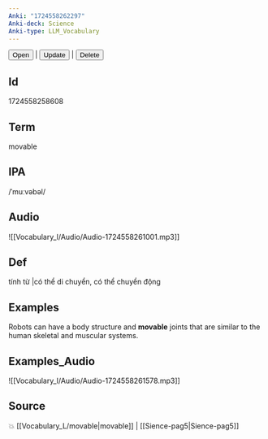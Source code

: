 ```yaml
---
Anki: "1724558262297"
Anki-deck: Science
Anki-type: LLM_Vocabulary
---
```

<button class="anki-btn-open">Open</button> | <button class="anki-btn-update">Update</button> | <button class="anki-btn-delete">Delete</button>

## Id
1724558258608
## Term
movable
## IPA
 /ˈmuːvəbəl/
## Audio
 ![[Vocabulary_l/Audio/Audio-1724558261001.mp3]]

## Def
 tính từ |có thể di chuyển, có thể chuyển động 
## Examples
Robots can have a body structure and **movable** joints that are similar to the human skeletal and muscular systems.

## Examples_Audio
![[Vocabulary_l/Audio/Audio-1724558261578.mp3]]
## Source
💥 [[Vocabulary_L/movable|movable]] |  [[Sience-pag5|Sience-pag5]]